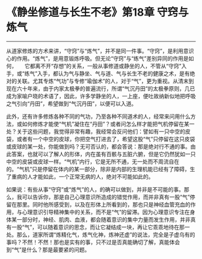 # 《静坐修道与长生不老》第18章 守窍与炼气

------

从道家修炼的方术来讲，“守窍”与“炼气”，并不是同一件事。“守窍”，是利用意识心的作用。“炼气”，是用意锻炼呼吸。但无论“守窍”与“练气”差别异同的作用是如何，　　它都离不开“存想”的关系，一般从事修道或静坐的人，不管从“守窍”入手，或“练气”入手，都认为气与静坐、气与道、气与长生不老的健康之术，是有绝对的关联。尤其专炼“气功”与专修“瑜伽术”的人，对于“气”，更为重视。从清末到现在六十年来，由于内家太极拳的普遍流行，所谓“气沉丹田”的太极拳原则，几已成为家喻户晓的术语了，因此，许多学静坐的人，一上座，便吐故纳新似地把呼吸之气引向“丹田”，希望做到“气沉丹田”，以便可以入道。

此外，还有许多修炼各种不同的气功，乃至各种不同道术的人，经常来问用什么方法，或如何修炼才能使“气机”凝住在“丹田”？或者问怎么样才能把气机停留在某一处？关于这些问题，我觉得非常有趣，我经常会反问他们：譬如有一只中空的皮袋，或者有一个中空的皮球，你把空气打进去了，希望这股“气”只停留在这只皮袋或皮球的某一处，你能做到吗？无可否认的，都会答说：那是绝对行不通的事。由此答案，也就可以了解人的形体，内在虽有百骸与五脏六腑，但是它仍然犹如一只中空的皮袋或皮球一样。“气机”内行，它是无所不通，无一处而不周流自在的。“气机”只是停留在体内的某一部分，除非是内部的生理机能已经有了障碍，生了重病的人才能如此，一个正常无病的人，绝对不可能如此的。

如果说：有些从事“守窍”或“炼气”的人，的确可以做到，并非是不可能的事。那么，我可以告诉你，那是自己心理意识所造成的错觉作用，而并非真有一股“气”停留在那里。同时他所感受到，以及在形体上所看到的，那也只是神经血管充血的作用，与心理意识引导精神集中的关系，而不是“气”的留滞。因为心理意识专注在身体某一部分时，神经、肌肉、血液，都会随着意识的集中力量而发生作用，并非真有一股“气”，可以随着意识的思念，而让它凝结成一块，再让它乖乖地待在那一处。那么，道家所谓“炼精化气，炼气化神，炼神还虚”的说法，完全是子虚乌有的事吗？不然！不然！那也是实有的事，只不过是否真能确切了解，真能体会到“气”是什么？那是最要紧的问题。